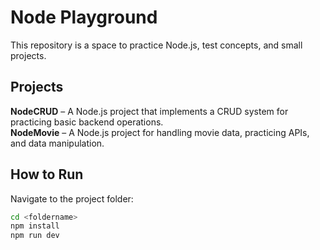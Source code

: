 # Node Playground

This repository is a space to practice Node.js, test concepts, and small projects.

## Projects

**NodeCRUD** – A Node.js project that implements a CRUD system for practicing basic backend operations.  
**NodeMovie** – A Node.js project for handling movie data, practicing APIs, and data manipulation.

## How to Run

Navigate to the project folder:  
```bash
cd <foldername>
npm install
npm run dev
```
